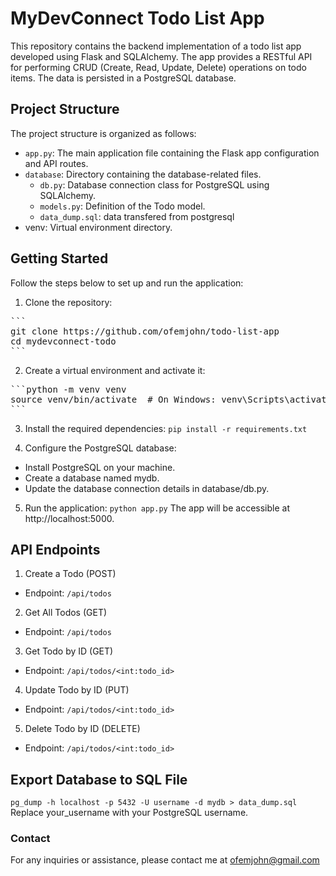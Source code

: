 # MyDevConnect Todo List App

This repository contains the backend implementation of a todo list app developed using Flask and SQLAlchemy. The app provides a RESTful API for performing CRUD (Create, Read, Update, Delete) operations on todo items. The data is persisted in a PostgreSQL database.


## Project Structure

The project structure is organized as follows:

* `app.py`: The main application file containing the Flask app configuration and API routes.
* `database`: Directory containing the database-related files.
    * `db.py`: Database connection class for PostgreSQL using SQLAlchemy.
    * `models.py`: Definition of the Todo model.
    * `data_dump.sql`: data transfered from postgresql
* venv: Virtual environment directory.

## Getting Started

Follow the steps below to set up and run the application:

1. Clone the repository:

<pre>
```
git clone https://github.com/ofemjohn/todo-list-app
cd mydevconnect-todo
```
</pre>

2. Create a virtual environment and activate it:
<pre>
```python -m venv venv
source venv/bin/activate  # On Windows: venv\Scripts\activate```
```
</pre>

3. Install the required dependencies:
```pip install -r requirements.txt```

4. Configure the PostgreSQL database:
* Install PostgreSQL on your machine.
* Create a database named mydb.
* Update the database connection details in database/db.py.


5. Run the application:
```python app.py```
The app will be accessible at http://localhost:5000.

## API Endpoints

1. Create a Todo (POST)
* Endpoint: `/api/todos`

2. Get All Todos (GET)
* Endpoint: `/api/todos`

3. Get Todo by ID (GET)
* Endpoint: `/api/todos/<int:todo_id>`

4. Update Todo by ID (PUT)
* Endpoint: `/api/todos/<int:todo_id>`

5. Delete Todo by ID (DELETE)
* Endpoint: `/api/todos/<int:todo_id>`

## Export Database to SQL File

```pg_dump -h localhost -p 5432 -U username -d mydb > data_dump.sql```
Replace your_username with your PostgreSQL username.

### Contact
For any inquiries or assistance, please contact me at ofemjohn@gmail.com







